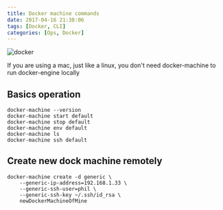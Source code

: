 ```yaml
---
title: Docker machine commands
date: 2017-04-16 21:38:06
tags: [Docker, CLI]
categories: [Ops, Docker]
---
```


![docker](https://philsblog.b-cdn.net/images/docker.png "docker")

If you are using a mac, just like a linux, you don't need docker-machine to run docker-engine locally

## Basics operation
```
docker-machine --version
docker-machine start default
docker-machine stop default
docker-machine env default
docker-machine ls
docker-machine ssh default
```

## Create new dock machine remotely
```
docker-machine create -d generic \
    --generic-ip-address=192.168.1.33 \
    --generic-ssh-user=phil \
    --generic-ssh-key ~/.ssh/id_rsa \
    newDockerMachineOfMine
```